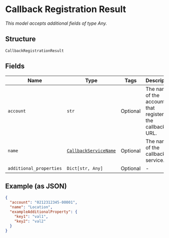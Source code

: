 
# Callback Registration Result

*This model accepts additional fields of type Any.*

## Structure

`CallbackRegistrationResult`

## Fields

| Name | Type | Tags | Description |
|  --- | --- | --- | --- |
| `account` | `str` | Optional | The name of the account that registered the callback URL. |
| `name` | [`CallbackServiceName`](../../doc/models/callback-service-name.md) | Optional | The name of the callback service. |
| `additional_properties` | `Dict[str, Any]` | Optional | - |

## Example (as JSON)

```json
{
  "account": "0212312345-00001",
  "name": "Location",
  "exampleAdditionalProperty": {
    "key1": "val1",
    "key2": "val2"
  }
}
```

